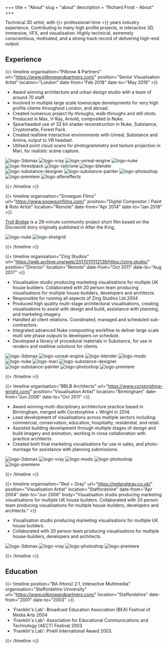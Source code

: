 +++
title = "About"
slug = "about"
description = "Richard Frost - About"
+++

Technical 3D artist, with {{< professional-time >}} years industry experience. Contributing to many high profile projects, in interactive 3D, immersive, VFX, and visualisation. Highly technical, extremely conscientious, motivated, and a strong track record of delivering high-end output.

## Experience

<!-- {{< timeline
organisation="Pilbrow & Partners"
url="https://www.pilbrowandpartners.com/"
position="Head of VR & AR"
location="London"
date-from="May 2019"
date-to="Present" >}}

* Award winning architecture and urban design studio with a team of around 70 staff.
* Involved in multiple large scale townscape developments for very high profile clients throughout London, and abroad.
* Created numerous project fly-throughs, walk-throughs and still shots. Produced in Max, V-Ray, Arnold, composited in Nuke.
* Spearheaded use of 32 bit shader reconstruction in Nuke, Substance, Cryptomatte, Forest Pack.
* Created realtime interactive environments with Unreal, Substance and Anima, output to VR headset.
* Utilised point cloud scans for photogrammetry and texture projection in Mari, for realistic scene capture.

![logo-unreal-engine](../images/clear.svg)
![logo-git](../images/clear.svg)
![logo-python](../images/clear.svg)
![logo-3dsmax](../images/clear.svg)
![logo-forestpack](../images/clear.svg)
![logo-railclone](../images/clear.svg)
![logo-blender](../images/clear.svg)
![logo-substance-designer](../images/clear.svg)
![logo-premiere](../images/clear.svg)
![logo-aftereffects](../images/clear.svg)
![logo-photoshop](../images/clear.svg)

{{< /timeline >}} -->


{{< timeline
organisation="Pilbrow & Partners"
url="https://www.pilbrowandpartners.com/"
position="Senior Visualisation Artist"
location="London"
date-from="Feb 2018"
date-to="May 2019" >}}

* Award winning architecture and urban design studio with a team of around 70 staff.
* Involved in multiple large scale townscape developments for very high profile clients throughout London, and abroad.
* Created numerous project fly-throughs, walk-throughs and still shots. Produced in Max, V-Ray, Arnold, composited in Nuke.
* Spearheaded use of 32 bit shader reconstruction in Nuke, Substance, Cryptomatte, Forest Pack.
* Created realtime interactive environments with Unreal, Substance and Anima, output to VR headset.
* Utilised point cloud scans for photogrammetry and texture projection in Mari, for realistic scene capture.

![logo-3dsmax](../images/clear.svg)
![logo-vray](../images/clear.svg)
![logo-unreal-engine](../images/clear.svg)
![logo-nuke](../images/clear.svg)
![logo-forestpack](../images/clear.svg)
![logo-railclone](../images/clear.svg)
![logo-blender](../images/clear.svg)
![logo-substance-designer](../images/clear.svg)
![logo-substance-painter](../images/clear.svg)
![logo-photoshop](../images/clear.svg)
![logo-premiere](../images/clear.svg)
![logo-aftereffects](../images/clear.svg)

{{< /timeline >}}


{{< timeline 
organisation="Snowgum Films"
url="https://www.snowgumfilms.com/"
position="Digital Compositor / Paint & Roto Artist"
location="Remote"
date-from="Apr 2014"
date-to="Jan 2018" >}}

[Troll Bridge](https://www.trollbridge.film/) is a 28-minute community project short film based on the Discworld story originally published in After the King,  

![logo-nuke](../images/clear.svg)
![logo-shotgrid](../images/clear.svg)

{{< /timeline >}}


{{< timeline 
organisation="Zing Studios"
url="https://web.archive.org/web/20170111112139/https://zing.studio/"
position="Director"
location="Remote"
date-from="Oct 2011"
date-to="Aug 2017" >}}

* Visualisation studio producing marketing visualisations for multiple UK house builders. Collaborated with 20 person team producing visualisations for multiple house-builders, developers and architects.
* Responsible for running all aspects of Zing Studios Ltd.2004 
* Produced high quality multi-stage architectural visualisations, creating visualisations to assist with design and build, assistance with planning, and marketing imagery.
* Handled all client relations. Coordinated, managed and scheduled sub-contractors.
* Integrated advanced Nuke compositing workflow to deliver large scale multi site phase outputs to developers on schedule.
* Developed a library of procedural materials in Substance, for use in renders and realtime solutions for clients.

![logo-3dsmax](../images/clear.svg)
![logo-unreal-engine](../images/clear.svg)
![logo-blender](../images/clear.svg)
![logo-modo](../images/clear.svg)
![logo-nuke](../images/clear.svg)
![logo-mari](../images/clear.svg)
![logo-substance-designer](../images/clear.svg)
![logo-substance-painter](../images/clear.svg)
![logo-photoshop](../images/clear.svg)
![logo-premiere](../images/clear.svg)

{{< /timeline >}}


{{< timeline 
organisation="BBLB Architects"
url="https://www.corstorphine-wright.com/"
position="Visualisation Artist"
location="Birmingham"
date-from="Jun 2006"
date-to="Oct 2011" >}}

* Award winning multi-disciplinary architecture practice based in Birmingham, merged with Corstorphine + Wright in 2014.
* Lead development of visualisations across multiple sectors including: commercial, conservation, education, hospitality, residential, and retail.
* Assisted building development through multiple stages of design and build imagery and animation, working in close collaboration with practice architects.
* Created both final marketing visualisations for use in sales, and photo-montage for assistance with planning submissions.

![logo-3dsmax](../images/clear.svg)
![logo-vray](../images/clear.svg)
![logo-modo](../images/clear.svg)
![logo-photoshop](../images/clear.svg)
![logo-premiere](../images/clear.svg)

{{< /timeline >}}


{{< timeline 
organisation="Red + Gray"
url="https://redandgray.co.uk/"
position="Visualisation Artist"
location="Staffordshire"
date-from="Apr 2004"
date-to="Jun 2006"
body="Visualisation studio producing marketing visualisations for multiple UK house builders. Collaborated with 20 person team producing visualisations for multiple house-builders, developers and architects." >}}

* Visualisation studio producing marketing visualisations for multiple UK house builders.
* Collaborated with 20 person team producing visualisations for multiple house-builders, developers and architects.

![logo-3dsmax](../images/clear.svg)
![logo-vray](../images/clear.svg)
![logo-photoshop](../images/clear.svg)
![logo-premiere](../images/clear.svg)

{{< /timeline >}}

## Education

{{< timeline
position="BA (Hons) 2:1, Interactive Multimedia"
organisation="Staffordshire University"
url="https://www.pilbrowandpartners.com/"
location="Staffordshire"
date-from="2001"
date-to="2003" >}}

* 'Franklin's Lab': Broadcast Education Association (BEA) Festival of Media Arts 2004
* 'Franklin's Lab': Association for Educational Communications and Technology (AECT) Festival 2003
* 'Franklin's Lab': Pirelli International Award 2003.

{{< /timeline >}}